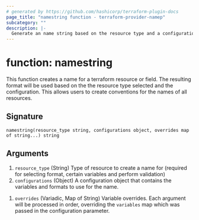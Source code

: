 ```yaml
---
# generated by https://github.com/hashicorp/terraform-plugin-docs
page_title: "namestring function - terraform-provider-namep"
subcategory: ""
description: |-
  Generate an name string based on the resource type and a configuration
---
```


# function: namestring

This function creates a name for a terraform resource or field.
The resulting format will be used based on the the resource type selected and the configuration.  This allows users to create conventions for the names of all resources.



## Signature

<!-- signature generated by tfplugindocs -->
```text
namestring(resource_type string, configurations object, overrides map of string...) string
```

## Arguments

<!-- arguments generated by tfplugindocs -->
1. `resource_type` (String) Type of resource to create a name for (required for selecting format, certain variables and perform validation)
1. `configurations` (Object) A configuration object that contains the variables and formats to use for the name.
<!-- variadic argument generated by tfplugindocs -->
1. `overrides` (Variadic, Map of String) Variable overrides.  Each argument will be processed in order, overriding the `variables` map which was passed in the configuration parameter.
